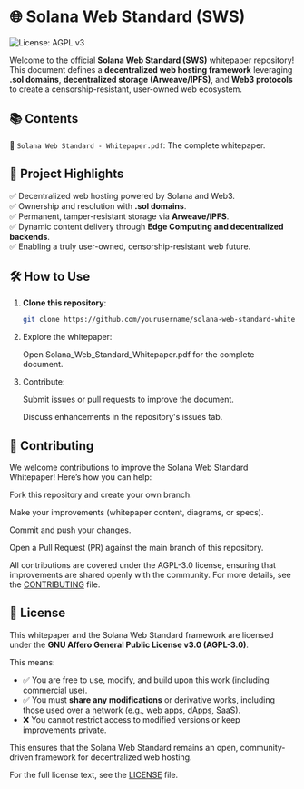 # 🌐 Solana Web Standard (SWS)
![License: AGPL v3](https://img.shields.io/badge/License-AGPL_v3-blue.svg)

Welcome to the official **Solana Web Standard (SWS)** whitepaper repository!  
This document defines a **decentralized web hosting framework** leveraging **.sol domains**, **decentralized storage (Arweave/IPFS)**, and **Web3 protocols** to create a censorship-resistant, user-owned web ecosystem.

## 📚 Contents

📖 `Solana Web Standard - Whitepaper.pdf`: The complete whitepaper.



## 🚀 Project Highlights
✅ Decentralized web hosting powered by Solana and Web3.  
✅ Ownership and resolution with **.sol domains**.  
✅ Permanent, tamper-resistant storage via **Arweave/IPFS**.  
✅ Dynamic content delivery through **Edge Computing and decentralized backends**.  
✅ Enabling a truly user-owned, censorship-resistant web future.

## 🛠️ How to Use
1. **Clone this repository**:
   ```bash
   git clone https://github.com/yourusername/solana-web-standard-whitepaper.git
2. Explore the whitepaper:

   Open Solana_Web_Standard_Whitepaper.pdf for the complete document.

3. Contribute:

      Submit issues or pull requests to improve the document.

      Discuss enhancements in the repository's issues tab.
   
## 🤝 Contributing
We welcome contributions to improve the Solana Web Standard Whitepaper!
Here’s how you can help:

Fork this repository and create your own branch.

Make your improvements (whitepaper content, diagrams, or specs).

Commit and push your changes.

Open a Pull Request (PR) against the main branch of this repository.

All contributions are covered under the AGPL-3.0 license, ensuring that improvements are shared openly with the community. For more details, see the [CONTRIBUTING](./CONTRIBUTING.md) file.



## 📜 License
This whitepaper and the Solana Web Standard framework are licensed under the **GNU Affero General Public License v3.0 (AGPL-3.0)**.

This means:
- ✅ You are free to use, modify, and build upon this work (including commercial use).
- ✅ You must **share any modifications** or derivative works, including those used over a network (e.g., web apps, dApps, SaaS).
- ❌ You cannot restrict access to modified versions or keep improvements private.

This ensures that the Solana Web Standard remains an open, community-driven framework for decentralized web hosting.

For the full license text, see the [LICENSE](./LICENSE) file.
